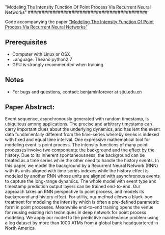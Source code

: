"Modeling The Intensity Function Of Point Process Via Recurrent Neural Networks"
############################################


Code accompanying the paper ["Modeling The Intensity Function Of Point Process Via Recurrent Neural Networks"](https://arxiv.org/abs/1705.08982)

## Prerequisites

- Computer with Linux or OSX
- Language: Theano python2.7
- GPU is strongly recommended when training.

## Notes

- For bugs and questions, contact: benjaminforever at sjtu.edu.cn

## Paper Abstract:
Event sequence, asynchronously generated with random timestamp, is ubiquitous among applications. The precise and arbitrary timestamp can 
carry important clues about the underlying dynamics, and has lent the event data fundamentally different from the time-series whereby 
series is indexed with fixed and equal time interval. One expressive mathematical tool for modeling event is point process. The intensity 
functions of many point processes involve two components: the background and the effect by the history. Due to its inherent spontaneousness,
the background can be treated as a time series while the other need to handle the history events. In this paper, we model the background 
by a Recurrent Neural Network (RNN) with its units aligned with time series indexes while the history effect is modeled by another 
RNN whose units are aligned with asynchronous events to capture the long-range dynamics. The whole model with event type and timestamp 
prediction output layers can be trained end-to-end. Our approach takes an RNN perspective to point process, and models its background 
and history effect. For utility, our method allows a black-box treatment for modeling the intensity which is often a pre-defined 
parametric form in point processes. Meanwhile end-to-end training opens the venue for reusing existing rich techniques in deep network 
for point process modeling. We apply our model to the predictive maintenance problem using a log dataset by more than 1000 ATMs from
a global bank headquartered in North America.
